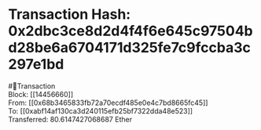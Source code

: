 
Transaction Hash: 0x2dbc3ce8d2d4f4f6e645c97504bd28be6a6704171d325fe7c9fccba3c297e1bd
====================================================================================
  
#💸Transaction  
Block: [[14456660]]  
From: [[0x68b3465833fb72a70ecdf485e0e4c7bd8665fc45]]  
To: [[0xabf14af130ca3d240115efb25bf7322dda48e523]]  
Transferred: 80.6147427068687 Ether
